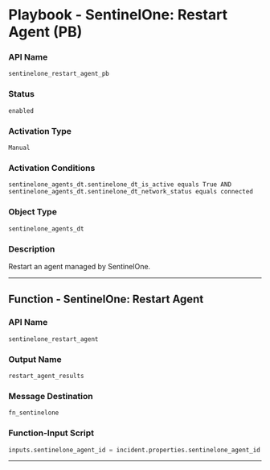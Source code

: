 <!--
    DO NOT MANUALLY EDIT THIS FILE
    THIS FILE IS AUTOMATICALLY GENERATED WITH resilient-sdk codegen
    Generated with resilient-sdk v50.0.141
-->

# Playbook - SentinelOne: Restart Agent (PB)

### API Name
`sentinelone_restart_agent_pb`

### Status
`enabled`

### Activation Type
`Manual`

### Activation Conditions
`sentinelone_agents_dt.sentinelone_dt_is_active equals True AND sentinelone_agents_dt.sentinelone_dt_network_status equals connected`

### Object Type
`sentinelone_agents_dt`

### Description
Restart an agent managed by SentinelOne.


---
## Function - SentinelOne: Restart Agent

### API Name
`sentinelone_restart_agent`

### Output Name
`restart_agent_results`

### Message Destination
`fn_sentinelone`

### Function-Input Script
```python
inputs.sentinelone_agent_id = incident.properties.sentinelone_agent_id
```

---


